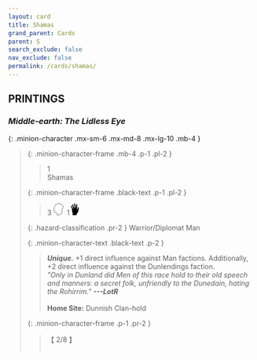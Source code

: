 ```yaml
---
layout: card
title: Shamas
grand_parent: Cards
parent: S
search_exclude: false
nav_exclude: false
permalink: /cards/shamas/
---
```


## PRINTINGS


### _Middle-earth: The Lidless Eye_

{: .minion-character .mx-sm-6 .mx-md-8 .mx-lg-10 .mb-4 }
> {: .minion-character-frame .mb-4 .p-1 .pl-2 }
> > <div class="hazard-mp">1</div>
> > <div class="card-name">Shamas</div>
>
> {: .minion-character-frame .black-text .p-1 .pl-2 }
> > 3 ![](/assets/images/mind.svg)&ensp;1![](/assets/images/di.svg)
>
> {: .hazard-classification .pr-2 }
> Warrior/Diplomat Man
>
> {: .minion-character-text .black-text .p-2 }
> > _**Unique.**_ +1 direct influence against Man factions. Additionally, +2 direct influence against the Dunlendings faction. <br>_"Only in Dunland did Men of this race hold to their old speech and manners: a secret folk, unfriendly to the Dunedain, hating the Rohirrim."_ ***---&#65279;LotR***  <br><br>**Home Site:** Dunnish Clan-hold 
>
> {: .minion-character-frame .p-1 .pr-2 }
> > <div class="card-shield">【 2/8 】</div>
> > <div class="card-corruption-white">&nbsp;</div>
